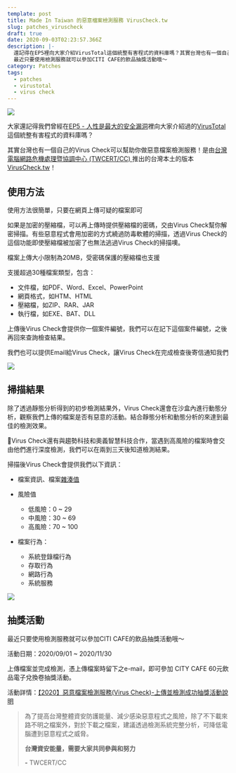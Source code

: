```yaml
---
template: post
title: Made In Taiwan 的惡意檔案檢測服務 VirusCheck.tw
slug: patches_viruscheck
draft: true
date: 2020-09-03T02:23:57.366Z
description: |-
  還記得在EP5裡向大家介紹VirusTotal這個統整有害程式的資料庫嗎？其實台灣也有一個自己的Virus Check可以幫助你做惡意檔案檢測服務！
  最近只要使用檢測服務就可以參加CITI CAFE的飲品抽獎活動哦～
category: Patches
tags:
  - patches
  - virustotal
  - virus check
---
```

![](/media/viruscheck_cover.jpg)

大家還記得我們曾經在[EP5 - 人性是最大的安全漏洞](/posts/ep5-the-greatest-vulnerability-is-you-and-me/)裡向大家介紹過的[VirusTotal](https://www.virustotal.com/gui/)這個統整有害程式的資料庫嗎？

其實台灣也有一個自己的Virus Check可以幫助你做惡意檔案檢測服務！是由[台灣電腦網路危機處理暨協調中心 (TWCERT/CC) ](https://www.twcert.org.tw/tw/)推出的台灣本土的版本 [VirusCheck.tw](https://viruscheck.tw)！

## 使用方法

使用方法很簡單，只要在網頁上傳可疑的檔案即可

如果是加密的壓縮檔，可以再上傳時提供壓縮檔的密碼，交由Virus Check幫你解密掃描。有些惡意程式會用加密的方式繞過防毒軟體的掃描，透過Virus Check的這個功能即使壓縮檔被加密了也無法逃過Virus Check的掃描噢。

檔案上傳大小限制為20MB，受密碼保護的壓縮檔也支援 

支援超過30種檔案類型，包含：

* 文件檔，如PDF、Word、Excel、PowerPoint
* 網頁格式，如HTM、HTML
* 壓縮檔，如ZIP、RAR、JAR
* 執行檔，如EXE、BAT、DLL

上傳後Virus Check會提供你一個案件編號，我們可以在記下這個案件編號，之後再回來查詢檢查結果。

我們也可以提供Email給Virus Check，讓Virus Check在完成檢查後寄信通知我們

![](/media/viruscheck_upload.jpg)

## 掃描結果

除了透過靜態分析得到的初步檢測結果外，Virus Check還會在沙盒內進行動態分析，觀察我們上傳的檔案是否有惡意的活動。結合靜態分析和動態分析的來達到最佳的檢測效果。

Virus Check還有與趨勢科技和奧義智慧科技合作，當遇到高風險的檔案時會交由他們進行深度檢測，我們可以在兩到三天後知道檢測結果。

掃描後Virus Check會提供我們以下資訊：

* 檔案資訊、檔案[雜湊值](/posts/ep2-what-is-infosec/#雜湊函數-hash-function)
* 風險值

  * 低風險：0 ~ 29
  * 中風險：30 ~ 69
  * 高風險：70 ~ 100
* 檔案行為：

  * 系統登錄檔行為
  * 存取行為
  * 網路行為
  * 系統服務

![](/media/viruscheck_report.jpg)

## 抽獎活動

最近只要使用檢測服務就可以參加CITI CAFE的飲品抽獎活動哦～

活動日期：2020/09/01 ~ 2020/11/30

上傳檔案並完成檢測，憑上傳檔案時留下之e-mail，即可參加 CITY CAFE 60元飲品電子兌換卷抽獎活動。

活動詳情：[【2020】惡意檔案檢測服務(Virus Check)-上傳並檢測成功抽獎活動說明](http://surl.twcert.org.tw/ckfxR)



> 為了提高台灣整體資安防護能量、減少感染惡意程式之風險，除了不下載來路不明之檔案外，對於下載之檔案，建議透過檢測系統完整分析，可降低電腦遭到惡意程式之威脅。
>
> **台灣資安能量，需要大家共同參與和努力** 
>
> **\-** TWCERT/CC